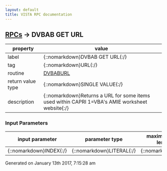 ```yaml
---
layout: default
title: VISTA RPC documentation
---
```




## [RPCs](TableOfContent.md) &#8594; DVBAB GET URL 

 property | value 
--- | --- 
 label | {::nomarkdown}DVBAB GET URL{:/}
 tag | {::nomarkdown}URL{:/}
 routine | [DVBABURL](http://code.osehra.org/dox/Routine_DVBABURL_source.html)
 return value type | {::nomarkdown}SINGLE VALUE{:/}
 description | {::nomarkdown}Returns a URL for some items used within CAPRI 1=VBA's AMIE worksheet website{:/}

### Input Parameters

| input parameter | parameter type | maximum data length | required | description | 
| --- | --- | --- | --- | --- | 
| {::nomarkdown}INDEX{:/} | {::nomarkdown}LITERAL{:/} | {::nomarkdown}1{:/} | {::nomarkdown}true{:/} |  | 




 Generated on January 13th 2017, 7:15:28 am